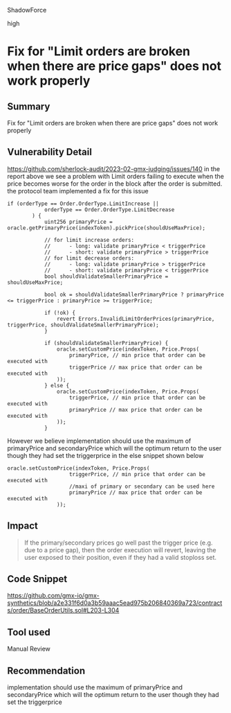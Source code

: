 ShadowForce

high

# Fix for "Limit orders are broken when there are price gaps" does not work properly

## Summary
Fix for "Limit orders are broken when there are price gaps" does not work properly
## Vulnerability Detail
https://github.com/sherlock-audit/2023-02-gmx-judging/issues/140
in the report above we see a problem with Limit orders failing to execute when the price becomes worse for the order in the block after the order is submitted.
the protocol team implemented a fix for this issue
```solidity
if (orderType == Order.OrderType.LimitIncrease ||
            orderType == Order.OrderType.LimitDecrease
        ) {
            uint256 primaryPrice = oracle.getPrimaryPrice(indexToken).pickPrice(shouldUseMaxPrice);

            // for limit increase orders:
            //      - long: validate primaryPrice < triggerPrice
            //      - short: validate primaryPrice > triggerPrice
            // for limit decrease orders:
            //      - long: validate primaryPrice > triggerPrice
            //      - short: validate primaryPrice < triggerPrice
            bool shouldValidateSmallerPrimaryPrice = shouldUseMaxPrice;

            bool ok = shouldValidateSmallerPrimaryPrice ? primaryPrice <= triggerPrice : primaryPrice >= triggerPrice;

            if (!ok) {
                revert Errors.InvalidLimitOrderPrices(primaryPrice, triggerPrice, shouldValidateSmallerPrimaryPrice);
            }

            if (shouldValidateSmallerPrimaryPrice) {
                oracle.setCustomPrice(indexToken, Price.Props(
                    primaryPrice, // min price that order can be executed with
                    triggerPrice // max price that order can be executed with
                ));
            } else {
                oracle.setCustomPrice(indexToken, Price.Props(
                    triggerPrice, // min price that order can be executed with
                    primaryPrice // max price that order can be executed with
                ));
            }
```
However we believe implementation should use the maximum of primaryPrice and secondaryPrice  which will the optimum return to the user though they had set the triggerprice
in the else snippet shown below
```solidity
oracle.setCustomPrice(indexToken, Price.Props(
                    triggerPrice, // min price that order can be executed with
                    //maxi of primary or secondary can be used here
                    primaryPrice // max price that order can be executed with 
                ));
```
## Impact
> If the primary/secondary prices go well past the trigger price (e.g. due to a price gap), then the order execution will revert, leaving the user exposed to their position, even if they had a valid stoploss set.
## Code Snippet
https://github.com/gmx-io/gmx-synthetics/blob/a2e331f6d0a3b59aaac5ead975b206840369a723/contracts/order/BaseOrderUtils.sol#L203-L304
## Tool used

Manual Review

## Recommendation
implementation should use the maximum of primaryPrice and secondaryPrice  which will the optimum return to the user though they had set the triggerprice